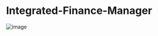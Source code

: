 # Integrated-Finance-Manager

![image](https://github.com/MainakRepositor/Integrated-Finance-Manager/assets/64016811/d221c5a9-973f-4029-bd7b-3d69f128a9cf)
